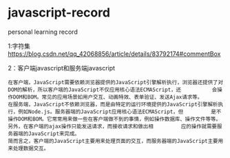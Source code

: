# javascript-record
personal learning record

1:字符集
    https://blog.csdn.net/qq_42068856/article/details/83792174#commentBox
    
    
2：客户端javascript和服务端javascript

    在客户端，JavaScript需要依赖浏览器提供的JavaScript引擎解析执行，浏览器还提供了对DOM的解析，所以客户端的JavaScript不仅应用核心语法ECMAScript，还          会操作DOM和BOM。常见的应用场景如用户交互、动画特效、表单验证、发送Ajax请求等。
    在服务端，JavaScript不依赖浏览器，而是由特定的运行环境提供的JavaScript引擎解析执行，例如Node.js。服务器端的JavaScript应用核心语法ECMAScript，但         是不操作DOM和BOM。它常常用来做一些在客户端做不到的事情，例如操作数据库、操作文件等等。另外，在客户端的ajax操作只能发送请求，而接收请求和做出相         应的操作就需要服务器端的JavaScript来完成。
    简而言之，客户端的JavaScript主要用来处理页面的交互，而服务器端的JavaScript主要用来处理数据交互。
